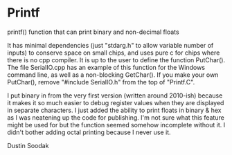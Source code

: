 # Printf
printf() function that can print binary and non-decimal floats

It has minimal dependencies (just "stdarg.h" to allow variable number of inputs) to conserve space on small chips, and uses pure c for chips where there is no cpp compiler. It is up to the user to define the function PutChar(). The file SerialIO.cpp has an example of this function for the Windows command line, as well as a non-blocking GetChar(). If you make your own PutChar(), remove "#include SerialIO.h" from the top of "Printf.C".

I put binary in from the very first version (written around 2010-ish) because it makes it so much easier to debug register values when they are displayed in separate characters.  I just added the ability to print floats in binary & hex as I was neatening up the code for publishing. I'm not sure what this feature might be used for but the function seemed somehow incomplete without it. I didn't bother adding octal printing because I never use it.

Dustin Soodak

